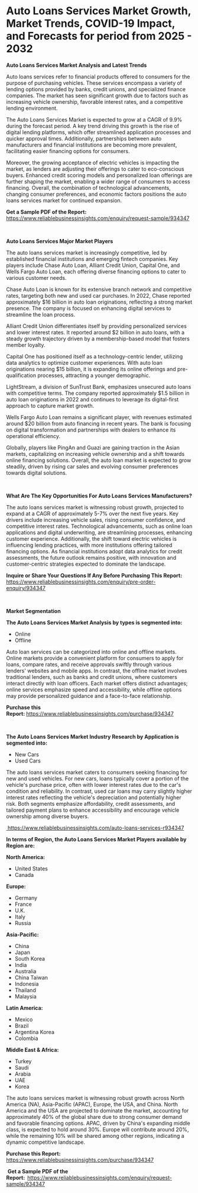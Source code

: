 <p><h1>Auto Loans Services Market Growth, Market Trends, COVID-19 Impact, and Forecasts for period from 2025 - 2032</h1></p><p><strong>Auto Loans Services Market Analysis and Latest Trends</strong></p>
<p><p>Auto loans services refer to financial products offered to consumers for the purpose of purchasing vehicles. These services encompass a variety of lending options provided by banks, credit unions, and specialized finance companies. The market has seen significant growth due to factors such as increasing vehicle ownership, favorable interest rates, and a competitive lending environment.</p><p>The Auto Loans Services Market is expected to grow at a CAGR of 9.9% during the forecast period. A key trend driving this growth is the rise of digital lending platforms, which offer streamlined application processes and quicker approval times. Additionally, partnerships between auto manufacturers and financial institutions are becoming more prevalent, facilitating easier financing options for consumers. </p><p>Moreover, the growing acceptance of electric vehicles is impacting the market, as lenders are adjusting their offerings to cater to eco-conscious buyers. Enhanced credit scoring models and personalized loan offerings are further shaping the market, enabling a wider range of consumers to access financing. Overall, the combination of technological advancements, changing consumer preferences, and economic factors positions the auto loans services market for continued expansion.</p></p>
<p><strong>Get a Sample PDF of the Report:&nbsp;</strong> <a href="https://www.reliablebusinessinsights.com/enquiry/request-sample/934347?utm_campaign=75&utm_medium=2&utm_source=Github&utm_content=ia&utm_term=18042025&utm_id=auto-loans-services">https://www.reliablebusinessinsights.com/enquiry/request-sample/934347</a></p>
<p>&nbsp;</p>
<p><strong>Auto Loans Services Major Market Players</strong></p>
<p><p>The auto loans services market is increasingly competitive, led by established financial institutions and emerging fintech companies. Key players include Chase Auto Loan, Alliant Credit Union, Capital One, and Wells Fargo Auto Loan, each offering diverse financing options to cater to various customer needs.</p><p>Chase Auto Loan is known for its extensive branch network and competitive rates, targeting both new and used car purchases. In 2022, Chase reported approximately $16 billion in auto loan originations, reflecting a strong market presence. The company is focused on enhancing digital services to streamline the loan process.</p><p>Alliant Credit Union differentiates itself by providing personalized services and lower interest rates. It reported around $2 billion in auto loans, with a steady growth trajectory driven by a membership-based model that fosters member loyalty.</p><p>Capital One has positioned itself as a technology-centric lender, utilizing data analytics to optimize customer experiences. With auto loan originations nearing $15 billion, it is expanding its online offerings and pre-qualification processes, attracting a younger demographic.</p><p>LightStream, a division of SunTrust Bank, emphasizes unsecured auto loans with competitive terms. The company reported approximately $1.5 billion in auto loan originations in 2022 and continues to leverage its digital-first approach to capture market growth.</p><p>Wells Fargo Auto Loan remains a significant player, with revenues estimated around $20 billion from auto financing in recent years. The bank is focusing on digital transformation and partnerships with dealers to enhance its operational efficiency.</p><p>Globally, players like PingAn and Guazi are gaining traction in the Asian markets, capitalizing on increasing vehicle ownership and a shift towards online financing solutions. Overall, the auto loan market is expected to grow steadily, driven by rising car sales and evolving consumer preferences towards digital solutions.</p></p>
<p>&nbsp;</p>
<p><strong>What Are The Key Opportunities For Auto Loans Services Manufacturers?</strong></p>
<p><p>The auto loans services market is witnessing robust growth, projected to expand at a CAGR of approximately 5-7% over the next five years. Key drivers include increasing vehicle sales, rising consumer confidence, and competitive interest rates. Technological advancements, such as online loan applications and digital underwriting, are streamlining processes, enhancing customer experience. Additionally, the shift toward electric vehicles is influencing lending practices, with more institutions offering tailored financing options. As financial institutions adopt data analytics for credit assessments, the future outlook remains positive, with innovation and customer-centric strategies expected to dominate the landscape.</p></p>
<p><strong>Inquire or Share Your Questions If Any Before Purchasing This Report:</strong> <a href="https://www.reliablebusinessinsights.com/enquiry/pre-order-enquiry/934347?utm_campaign=75&utm_medium=2&utm_source=Github&utm_content=ia&utm_term=18042025&utm_id=auto-loans-services">https://www.reliablebusinessinsights.com/enquiry/pre-order-enquiry/934347</a></p>
<p>&nbsp;</p>
<p><strong>Market Segmentation</strong></p>
<p><strong>The Auto Loans Services Market Analysis by types is segmented into:</strong></p>
<p><ul><li>Online</li><li>Offline</li></ul></p>
<p><p>Auto loan services can be categorized into online and offline markets. Online markets provide a convenient platform for consumers to apply for loans, compare rates, and receive approvals swiftly through various lenders' websites and mobile apps. In contrast, the offline market involves traditional lenders, such as banks and credit unions, where customers interact directly with loan officers. Each market offers distinct advantages; online services emphasize speed and accessibility, while offline options may provide personalized guidance and a face-to-face relationship.</p></p>
<p><strong>Purchase this Report:&nbsp;</strong><a href="https://www.reliablebusinessinsights.com/purchase/934347?utm_campaign=75&utm_medium=2&utm_source=Github&utm_content=ia&utm_term=18042025&utm_id=auto-loans-services">https://www.reliablebusinessinsights.com/purchase/934347</a></p>
<p>&nbsp;</p>
<p><strong>The Auto Loans Services Market Industry Research by Application is segmented into:</strong></p>
<p><ul><li>New Cars</li><li>Used Cars</li></ul></p>
<p><p>The auto loans services market caters to consumers seeking financing for new and used vehicles. For new cars, loans typically cover a portion of the vehicle's purchase price, often with lower interest rates due to the car's condition and reliability. In contrast, used car loans may carry slightly higher interest rates reflecting the vehicle's depreciation and potentially higher risk. Both segments emphasize affordability, credit assessments, and tailored payment plans to enhance accessibility and encourage vehicle ownership among diverse buyers.</p></p>
<p><a href="https://www.reliablebusinessinsights.com/auto-loans-services-r934347?utm_campaign=75&utm_medium=2&utm_source=Github&utm_content=ia&utm_term=18042025&utm_id=auto-loans-services">&nbsp;https://www.reliablebusinessinsights.com/auto-loans-services-r934347</a></p>
<p><strong>In terms of Region, the Auto Loans Services Market Players available by Region are:</strong></p>
<p>
    <p> <strong> North America: </strong>
        <ul>
            <li>United States</li>
            <li>Canada</li>
        </ul>
        </p> 
    <p> <strong> Europe: </strong>
        <ul>
            <li>Germany</li>
            <li>France</li>
            <li>U.K.</li>
            <li>Italy</li>
            <li>Russia</li>
        </ul>
        </p> 
    <p> <strong> Asia-Pacific: </strong>
        <ul>
            <li>China</li>
            <li>Japan</li>
            <li>South Korea</li>
            <li>India</li>
            <li>Australia</li>
            <li>China Taiwan</li>
            <li>Indonesia</li>
            <li>Thailand</li>
            <li>Malaysia</li>
        </ul>
        </p> 
    <p> <strong> Latin America: </strong>
        <ul>
            <li>Mexico</li>
            <li>Brazil</li>
            <li>Argentina Korea</li>
            <li>Colombia</li>
        </ul>
        </p> 
    <p> <strong> Middle East & Africa: </strong>
        <ul>
            <li>Turkey</li>
            <li>Saudi</li>
            <li>Arabia</li>
            <li>UAE</li>
            <li>Korea</li>
        </ul>
    </p>
    </p>
<p><p>The auto loans services market is witnessing robust growth across North America (NA), Asia-Pacific (APAC), Europe, the USA, and China. North America and the USA are projected to dominate the market, accounting for approximately 40% of the global share due to strong consumer demand and favorable financing options. APAC, driven by China's expanding middle class, is expected to hold around 30%. Europe will contribute around 20%, while the remaining 10% will be shared among other regions, indicating a dynamic competitive landscape.</p></p>
<p><strong>Purchase this Report: </strong><a href="https://www.reliablebusinessinsights.com/purchase/934347?utm_campaign=75&utm_medium=2&utm_source=Github&utm_content=ia&utm_term=18042025&utm_id=auto-loans-services">https://www.reliablebusinessinsights.com/purchase/934347</a></p>
<p>&nbsp;<strong>Get a Sample PDF of the Report:&nbsp;&nbsp;</strong><a href="https://www.reliablebusinessinsights.com/enquiry/request-sample/934347?utm_campaign=75&utm_medium=2&utm_source=Github&utm_content=ia&utm_term=18042025&utm_id=auto-loans-services">https://www.reliablebusinessinsights.com/enquiry/request-sample/934347</a></p>
<p><strong></strong></p>
<p><p></p><p></p><p></p></p>